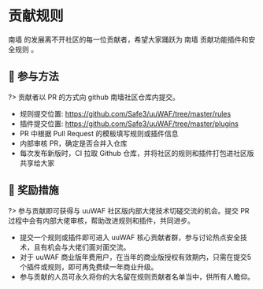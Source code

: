 # 贡献规则
南墙 的发展离不开社区的每一位贡献者，希望大家踊跃为 南墙 贡献功能插件和安全规则 。



## :gift_heart: 参与方法 <!-- {docsify-ignore} -->
?> 贡献者以 PR 的方式向 github 南墙社区仓库内提交。
- 规则提交位置: https://github.com/Safe3/uuWAF/tree/master/rules
- 插件提交位置: https://github.com/Safe3/uuWAF/tree/master/plugins
- PR 中根据 Pull Request 的模板填写规则或插件信息
- 内部审核 PR，确定是否合并入仓库
- 每次发布新版时，CI 拉取 Github 仓库，并将社区的规则和插件打包进社区版共享给大家



## :gem: 奖励措施 <!-- {docsify-ignore} -->
?> 参与贡献即可获得与 uuWAF 社区版内部大佬技术切磋交流的机会。提交 PR 过程中会有内部大佬审核，帮助改进规则和插件，共同进步。

- 提交一个规则或插件即可进入 uuWAF 核心贡献者群，参与讨论热点安全技术，且有机会与大佬们面对面交流。
- 对于 uuWAF 商业版年费用户，在当年的商业版授权有效期内，只需在提交5个插件或规则，即可再免费续一年商业升级。
- 参与贡献的人员可永久将你的大名留在规则贡献者名单当中，供所有人瞻仰。
